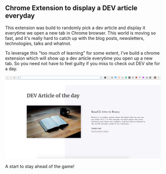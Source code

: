 ## Chrome Extension to display a DEV article everyday

This extension was build to randomly pick a dev article and display it everytime we open a new tab in Chrome browser. This world is moving so fast, and it's really hard to catch up with the blog posts, newsletters, technologies, talks and whatnot.

To leverage this "too much of learning" for some extent, I've build a chrome extension which will show up a dev article everytime you open up a new tab. So you need not have to feel guilty if you miss to check out DEV site for a day.

![](dev-ext.png)

A start to stay ahead of the game!
